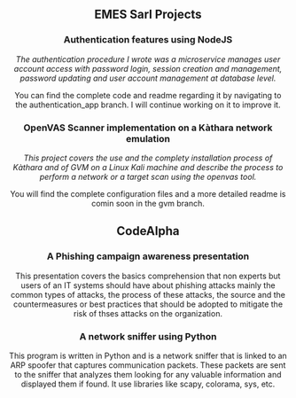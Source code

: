 <header>

<!--
  <<< Author notes: Internships summary >>>
  
# All my internships Projects

_All these projects are the summary of my two last internships and cover topics like Backend Development and Cybersecurity._

</header>

<!--
  <<< Author notes: Step 4 >>>
  Start this step by acknowledging the previous step.
  Define terms and link to docs.github.com.
  Historic note: previous version checked the file path. Previous version checked the front matter formatting.
-->

## EMES Sarl Projects

### Authentication features using NodeJS
_The authentication procedure I wrote was a microservice manages user account access with password login, session creation and management, password updating and user account management at database level._

You can find the complete code and readme regarding it by navigating to the authentication_app branch.
I will continue working on it to improve it.

### OpenVAS Scanner implementation on a Kàthara network emulation
_This project covers the use and the complety installation process of Kàthara and of GVM on a Linux Kali  machine and describe the process to perform a network or a target scan using the openvas tool._

You will find the complete configuration files and a more detailed readme is comin soon in the gvm branch.


## CodeAlpha

### A Phishing campaign awareness presentation 

This presentation covers the basics comprehension that non experts but users of an IT systems should have about phishing attacks mainly the common types of attacks, the process of these attacks, the source and the countermeasures or best practices that should be adopted to mitigate the risk of thses attacks on the organization.

### A network sniffer using Python

This program is written in Python and is a network sniffer that is linked to an ARP spoofer that captures communication packets.  These packets are sent to the sniffer that analyzes them looking for any valuable information and displayed them if found. It use libraries like scapy, colorama, sys, etc.


<footer>

<!--
---

Written by Sp1der04 - 2024
</footer>
